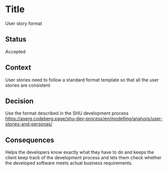 # Title
User story format

## Status
Accepted

## Context
User stories need to follow a standard format template so that all the user stories are consistent

## Decision
Use the format described in the SHU development process
https://aserg.codeberg.page/shu-dev-process/en/modelling/analysis/user-stories-and-personas/

## Consequences
Helps the developers know exactly what they have to do and keeps the client keep track of the development process and lets them check whether the developed software meets actual business requirements.
